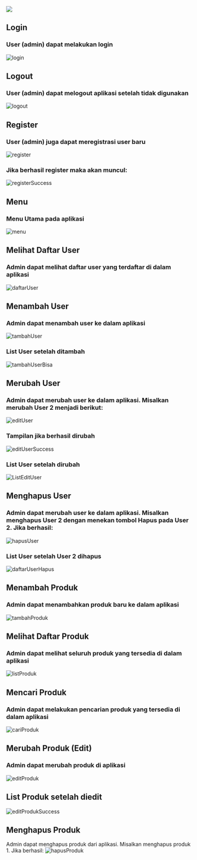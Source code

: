 <img src="https://raw.githubusercontent.com/bastianf19/Imbashoe-phalcon/master/public/img/logo.png">

## Login
### User (admin) dapat melakukan login
![login](/screenshot/signIn.jpg)

## Logout
### User (admin) dapat melogout aplikasi setelah tidak digunakan
![logout](/screenshot/menu.jpg)

## Register
### User (admin) juga dapat meregistrasi user baru
![register](/screenshot/register.jpg)
### Jika berhasil register maka akan muncul:
![registerSuccess](/screenshot/registerSuccess.jpg)

## Menu
### Menu Utama pada aplikasi
![menu](/screenshot/menu.jpg)

## Melihat Daftar User
### Admin dapat melihat daftar user yang terdaftar di dalam aplikasi
![daftarUser](/screenshot/listUser.jpg)

## Menambah User
### Admin dapat menambah user ke dalam aplikasi
![tambahUser](/screenshot/tambahUser.jpg)
### List User setelah ditambah
![tambahUserBisa](/screenshot/tambahUserBisa.jpg)

## Merubah User
### Admin dapat merubah user ke dalam aplikasi. Misalkan merubah User 2 menjadi berikut:
![editUser](/screenshot/editUser.jpg)
### Tampilan jika berhasil dirubah
![editUserSuccess](/screenshot/editSuccess.jpg)
### List User setelah dirubah
![ListEditUser](/screenshot/ListEditUser.jpg)

## Menghapus User
### Admin dapat merubah user ke dalam aplikasi. Misalkan menghapus User 2 dengan menekan tombol Hapus pada User 2. Jika berhasil:
![hapusUser](/screenshot/hapusUser.jpg)
### List User setelah User 2 dihapus
![daftarUserHapus](/screenshot/listUser.jpg)

## Menambah Produk
### Admin dapat menambahkan produk baru ke dalam aplikasi
![tambahProduk](/screenshot/tambah.jpg)

## Melihat Daftar Produk
### Admin dapat melihat seluruh produk yang tersedia di dalam aplikasi
![listProduk](/screenshot/listProduk.jpg)

## Mencari Produk
### Admin dapat melakukan pencarian produk yang tersedia di dalam aplikasi
![cariProduk](/screenshot/cariProduk.jpg)

## Merubah Produk (Edit)
### Admin dapat merubah produk di aplikasi
![editProduk](/screenshot/editProduk.jpg)

## List Produk setelah diedit
![editProdukSuccess](/screenshot/editProdukSuccess.jpg)

## Menghapus Produk
Admin dapat menghapus produk dari aplikasi. Misalkan menghapus produk 1. Jika berhasil:
![hapusProduk](/screenshot/hapus.jpg)
